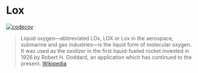# Lox

[![codecov](https://codecov.io/gh/lox-space/lox/graph/badge.svg?token=R1W6HLN2N2)](https://codecov.io/gh/lox-space/lox)

> Liquid oxygen—abbreviated LOx, LOX or Lox in the aerospace, submarine and gas industries—is the liquid form of
> molecular oxygen.
> It was used as the *oxidizer* in the first liquid-fueled rocket invented in 1926 by Robert H. Goddard, an application
> which has continued to the present.
> [Wikipedia](https://en.wikipedia.org/wiki/Liquid_oxygen)
